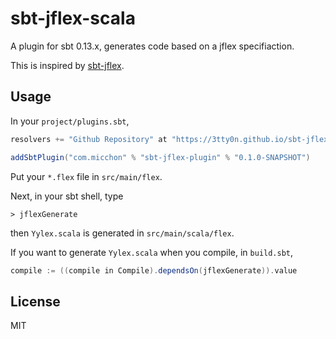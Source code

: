# sbt-jflex-scala

A plugin for sbt 0.13.x, generates code based on a jflex specifiaction.

This is inspired by [sbt-jflex](https://github.com/dlwh/sbt-jflex).

## Usage

In your `project/plugins.sbt`,

```scala
resolvers += "Github Repository" at "https://3tty0n.github.io/sbt-jflex-scala/repo/"

addSbtPlugin("com.micchon" % "sbt-jflex-plugin" % "0.1.0-SNAPSHOT")
```

Put your `*.flex` file in `src/main/flex`.

Next, in your sbt shell, type 

```
> jflexGenerate
```

then `Yylex.scala` is generated in `src/main/scala/flex`.

If you want to generate `Yylex.scala` when you compile, in `build.sbt`,

```scala
compile := ((compile in Compile).dependsOn(jflexGenerate)).value
```

## License

MIT